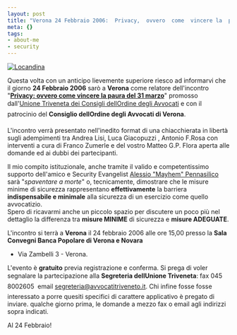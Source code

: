 ```yaml
--- 
layout: post
title: "Verona 24 Febbraio 2006:  Privacy,  ovvero  come  vincere la  paura  del  31 marzo"
meta: {}
tags: 
- about-me
- security
---
```

[![Locandina](http://www.lastknight.com/download/thumb-20060215_privacy.jpg)](http://www.lastknight.com/download/20060215_privacy.jpg)


Questa volta con un anticipo lievemente superiore riesco ad informarvi che il giorno **24 Febbraio 2006** sarò a **Verona** come relatore dell'incontro "**[Privacy:  ovvero  come  vincere la  paura  del  31 marzo](http://www.avvocatitriveneto.it/tematiche_zoom.php?target=98)**" promosso dall'[Unione Triveneta dei Consigli dellOrdine degli Avvocati](http://www.avvocatitriveneto.it/) e con il patrocinio del **Consiglio dellOrdine degli Avvocati di Verona**.  

L'incontro verrà presentato nell'inedito format di una chiacchierata in libertà  sugli adempimenti tra Andrea Lisi, Luca Giacopuzzi , Antonio F.Rosa con interventi a cura di Franco Zumerle e del vostro Matteo G.P. Flora aperta alle domande ed ai dubbi dei partecipanti.  

Il mio compito istituzionale, anche tramite il valido e competentissimo supporto dell'amico e Security Evangelist [Alessio "Mayhem" Pennasilico](http://www.alba.st) sarà "*spaventare a morte*" o, tecnicamente, dimostrare che le misure minime di sicurezza rappresentano **effettivamente** la barriera **indispensabile e minimale** alla sicurezza di un esercizio come quello avvocatizio.  
Spero di ricavarmi anche un piccolo spazio per discutere un poco più nel dettaglio la differenza tra **misure MINIME** di sicurezza e **misure ADEGUATE**.  

L'incontro si terrà a **Verona** il 24 febbraio 2006 alle ore 15,00 presso la **Sala Convegni Banca Popolare di Verona e Novara**
- Via Zambelli 3 - Verona.  

L'evento è **gratuito** previa registrazione e conferma. Si prega di voler segnalare la partecipazione alla **Segreteria dellUnione Triveneta**: fax 045 8002605  email [segreteria@avvocatitriveneto.it](mailto:segreteria@avvocatitriveneto.it).
Chi infine fosse fosse interessato a porre quesiti specifici di carattere applicativo è pregato di inviare. qualche giorno prima, le domande a mezzo fax o email agli indirizzi sopra indicati.  

Al 24 Febbraio! 
